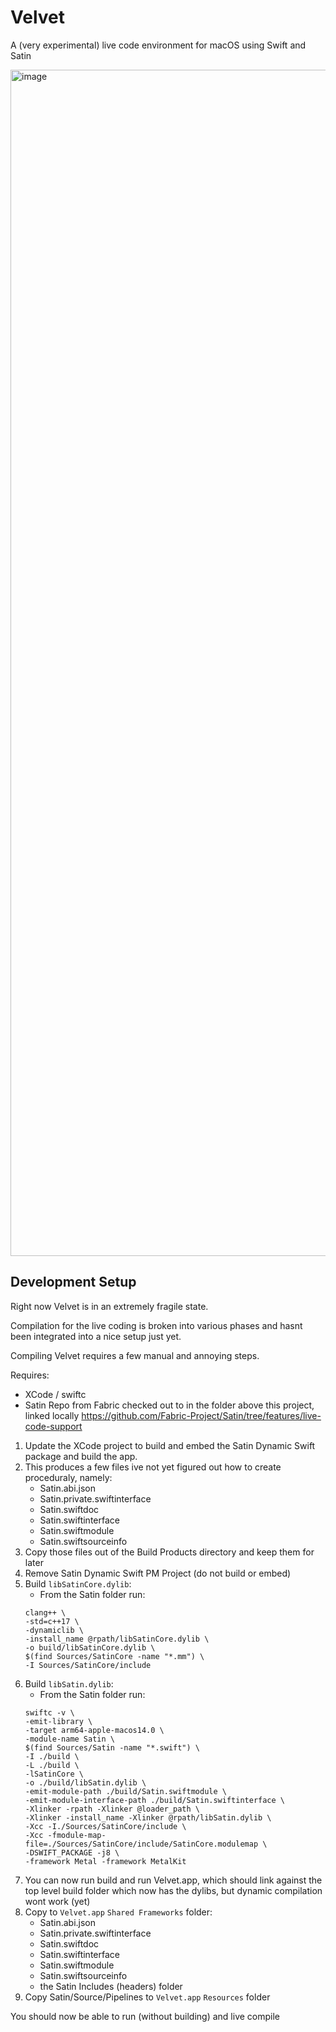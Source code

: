 
# Velvet

A (very experimental) live code environment for macOS using Swift and Satin

<img width="1898" alt="image" src="https://github.com/user-attachments/assets/189aae96-b848-489e-b635-1e8764c9c81b" />


## Development Setup

Right now Velvet is in an extremely fragile state.

Compilation for the live coding is broken into various phases and hasnt been integrated into a nice setup just yet.
                    
Compiling Velvet requires a few manual and annoying steps.

Requires:
* XCode / swiftc
* Satin Repo from Fabric checked out to in the folder above this project, linked locally https://github.com/Fabric-Project/Satin/tree/features/live-code-support

                                                    
                                                    
1. Update the XCode project to build and embed the Satin Dynamic Swift package and build the app.
2. This produces a few files ive not yet figured out how to create proceduraly, namely:
    - Satin.abi.json
    - Satin.private.swiftinterface
    - Satin.swiftdoc
    - Satin.swiftinterface
    - Satin.swiftmodule
    - Satin.swiftsourceinfo
3. Copy those files out of the Build Products directory and keep them for later
4. Remove Satin Dynamic Swift PM Project (do not build or embed)
5. Build `libSatinCore.dylib`:
    - From the Satin folder run:
    ```
    clang++ \
    -std=c++17 \
    -dynamiclib \
    -install_name @rpath/libSatinCore.dylib \
    -o build/libSatinCore.dylib \
    $(find Sources/SatinCore -name "*.mm") \
    -I Sources/SatinCore/include
    ```
6. Build `libSatin.dylib`:
    - From the Satin folder run:
    ```
    swiftc -v \
   -emit-library \
   -target arm64-apple-macos14.0 \
   -module-name Satin \
   $(find Sources/Satin -name "*.swift") \
   -I ./build \
   -L ./build \
   -lSatinCore \
   -o ./build/libSatin.dylib \
   -emit-module-path ./build/Satin.swiftmodule \
   -emit-module-interface-path ./build/Satin.swiftinterface \
   -Xlinker -rpath -Xlinker @loader_path \
   -Xlinker -install_name -Xlinker @rpath/libSatin.dylib \
   -Xcc -I./Sources/SatinCore/include \
   -Xcc -fmodule-map-file=./Sources/SatinCore/include/SatinCore.modulemap \
   -DSWIFT_PACKAGE -j8 \
   -framework Metal -framework MetalKit
    ```
7. You can now run build and run Velvet.app, which should link against the top level build folder which now has the dylibs, but dynamic compilation wont work (yet)
8. Copy to `Velvet.app` `Shared Frameworks` folder:
    - Satin.abi.json
    - Satin.private.swiftinterface
    - Satin.swiftdoc
    - Satin.swiftinterface
    - Satin.swiftmodule
    - Satin.swiftsourceinfo
    - the Satin Includes (headers) folder
9. Copy Satin/Source/Pipelines to `Velvet.app` `Resources` folder

You should now be able to run (without building) and live compile
